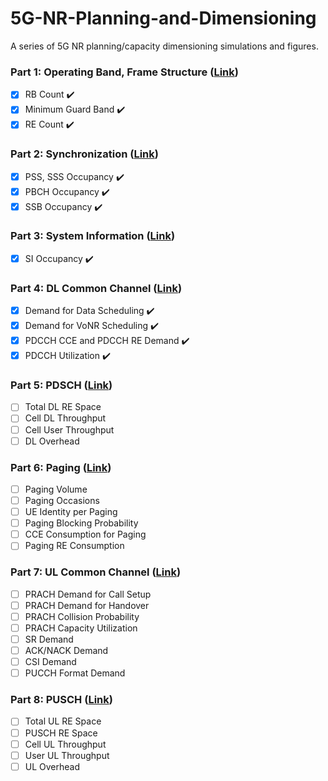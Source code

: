 # 5G-NR-Planning-and-Dimensioning

A series of 5G NR planning/capacity dimensioning simulations and figures.

### Part 1: Operating Band, Frame Structure ([Link](https://github.com/zulfadlizainal/5G-NR-Planning-And-Dimensioning/tree/master/Part%201%20Operating%20Band%2C%20Frame%20Structure))

- [X] RB Count :heavy_check_mark:
- [X] Minimum Guard Band :heavy_check_mark:
- [X] RE Count :heavy_check_mark:

### Part 2: Synchronization ([Link](https://github.com/zulfadlizainal/5G-NR-Planning-And-Dimensioning/tree/master/Part%202%20Syncronization))

- [X] PSS, SSS Occupancy :heavy_check_mark:
- [X] PBCH Occupancy :heavy_check_mark:
- [X] SSB Occupancy :heavy_check_mark:

### Part 3: System Information ([Link](https://github.com/zulfadlizainal/5G-NR-Planning-And-Dimensioning/tree/master/Part%203%20System%20Information))

- [X] SI Occupancy :heavy_check_mark:

### Part 4: DL Common Channel ([Link](https://github.com/zulfadlizainal/5G-NR-Planning-And-Dimensioning/tree/master/Part%204%20DL%20Common%20Channel))

- [X] Demand for Data Scheduling :heavy_check_mark:
- [X] Demand for VoNR Scheduling :heavy_check_mark:
- [X] PDCCH CCE and PDCCH RE Demand :heavy_check_mark:
- [X] PDCCH Utilization :heavy_check_mark:

### Part 5: PDSCH ([Link](https://))

- [ ] Total DL RE Space
- [ ] Cell DL Throughput
- [ ] Cell User Throughput
- [ ] DL Overhead

### Part 6: Paging ([Link](https://))

- [ ] Paging Volume
- [ ] Paging Occasions
- [ ] UE Identity per Paging
- [ ] Paging Blocking Probability
- [ ] CCE Consumption for Paging
- [ ] Paging RE Consumption

### Part 7: UL Common Channel ([Link](https://))

- [ ] PRACH Demand for Call Setup
- [ ] PRACH Demand for Handover
- [ ] PRACH Collision Probability
- [ ] PRACH Capacity Utilization
- [ ] SR Demand
- [ ] ACK/NACK Demand
- [ ] CSI Demand
- [ ] PUCCH Format Demand

### Part 8: PUSCH ([Link](https://))

- [ ] Total UL RE Space
- [ ] PUSCH RE Space
- [ ] Cell UL Throughput
- [ ] User UL Throughput
- [ ] UL Overhead